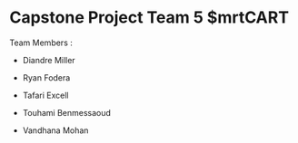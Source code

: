 # Capstone Project Team 5 $mrtCART

Team Members :

- Diandre Miller

- Ryan Fodera

- Tafari Excell

- Touhami Benmessaoud

- Vandhana Mohan